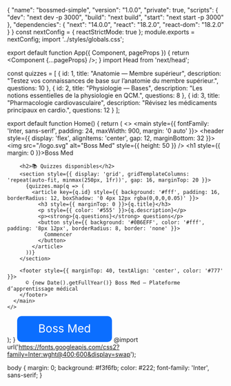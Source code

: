 {
  "name": "bossmed-simple",
  "version": "1.0.0",
  "private": true,
  "scripts": {
    "dev": "next dev -p 3000",
    "build": "next build",
    "start": "next start -p 3000"
  },
  "dependencies": {
    "next": "14.0.0",
    "react": "18.2.0",
    "react-dom": "18.2.0"
  }
}
const nextConfig = { reactStrictMode: true };
module.exports = nextConfig;
import '../styles/globals.css';

export default function App({ Component, pageProps }) {
  return <Component {...pageProps} />;
}
import Head from 'next/head';

const quizzes = [
  {
    id: 1,
    title: "Anatomie — Membre supérieur",
    description: "Testez vos connaissances de base sur l’anatomie du membre supérieur.",
    questions: 10
  },
  {
    id: 2,
    title: "Physiologie — Bases",
    description: "Les notions essentielles de la physiologie en QCM.",
    questions: 8
  },
  {
    id: 3,
    title: "Pharmacologie cardiovasculaire",
    description: "Révisez les médicaments principaux en cardio.",
    questions: 12
  }
];

export default function Home() {
  return (
    <>
      <Head>
        <title>Boss Med</title>
      </Head>
      <main style={{ fontFamily: 'Inter, sans-serif', padding: 24, maxWidth: 900, margin: '0 auto' }}>
        <header style={{ display: 'flex', alignItems: 'center', gap: 12, marginBottom: 32 }}>
          <img src="/logo.svg" alt="Boss Med" style={{ height: 50 }} />
          <h1 style={{ margin: 0 }}>Boss Med</h1>
        </header>

        <h2>📚 Quizzes disponibles</h2>
        <section style={{ display: 'grid', gridTemplateColumns: 'repeat(auto-fit, minmax(250px, 1fr))', gap: 16, marginTop: 20 }}>
          {quizzes.map(q => (
            <article key={q.id} style={{ background: '#fff', padding: 16, borderRadius: 12, boxShadow: '0 4px 12px rgba(0,0,0,0.05)' }}>
              <h3 style={{ marginTop: 0 }}>{q.title}</h3>
              <p style={{ color: '#555' }}>{q.description}</p>
              <p><strong>{q.questions}</strong> questions</p>
              <button style={{ background: '#0B6EFF', color: '#fff', padding: '8px 12px', borderRadius: 8, border: 'none' }}>
                Commencer
              </button>
            </article>
          ))}
        </section>

        <footer style={{ marginTop: 40, textAlign: 'center', color: '#777' }}>
          © {new Date().getFullYear()} Boss Med — Plateforme d’apprentissage médical
        </footer>
      </main>
    </>
  );
}
<svg xmlns="http://www.w3.org/2000/svg" width="220" height="60" viewBox="0 0 220 60">
  <rect width="220" height="60" rx="10" fill="#0B6EFF"/>
  <text x="110" y="38" text-anchor="middle" font-family="Inter, Arial, sans-serif" font-size="26" fill="white">Boss Med</text>
</svg>
@import url('https://fonts.googleapis.com/css2?family=Inter:wght@400;600&display=swap');

body {
  margin: 0;
  background: #f3f6fb;
  color: #222;
  font-family: 'Inter', sans-serif;
}
